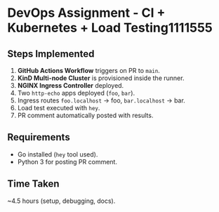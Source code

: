 # DevOps Assignment - CI + Kubernetes + Load Testing1111555

## Steps Implemented
1. **GitHub Actions Workflow** triggers on PR to `main`.
2. **KinD Multi-node Cluster** is provisioned inside the runner.
3. **NGINX Ingress Controller** deployed.
4. Two `http-echo` apps deployed (`foo`, `bar`).
5. Ingress routes `foo.localhost` → foo, `bar.localhost` → bar.
6. Load test executed with `hey`.
7. PR comment automatically posted with results.

## Requirements
- Go installed (`hey` tool used).
- Python 3 for posting PR comment.

## Time Taken
~4.5 hours (setup, debugging, docs).
